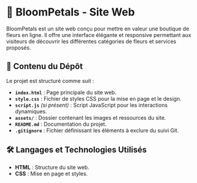 # 🌸 BloomPetals - Site Web

BloomPetals est un site web conçu pour mettre en valeur une boutique de fleurs en ligne. Il offre une interface élégante et responsive permettant aux visiteurs de découvrir les différentes catégories de fleurs et services proposés.

## 📂 Contenu du Dépôt

Le projet est structuré comme suit :

- **`index.html`** : Page principale du site web.
- **`style.css`** : Fichier de styles CSS pour la mise en page et le design.
- **`script.js`** *(si présent)* : Script JavaScript pour les interactions dynamiques.
- **`assets/`** : Dossier contenant les images et ressources du site.
- **`README.md`** : Documentation du projet.
- **`.gitignore`** : Fichier définissant les éléments à exclure du suivi Git.

## 🛠️ Langages et Technologies Utilisés

- **HTML** : Structure du site web.
- **CSS** : Mise en page et styles.
